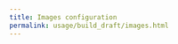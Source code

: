 ```yaml
---
title: Images configuration
permalink: usage/build_draft/images.html
---
```


<!-- TODO: new content -->
